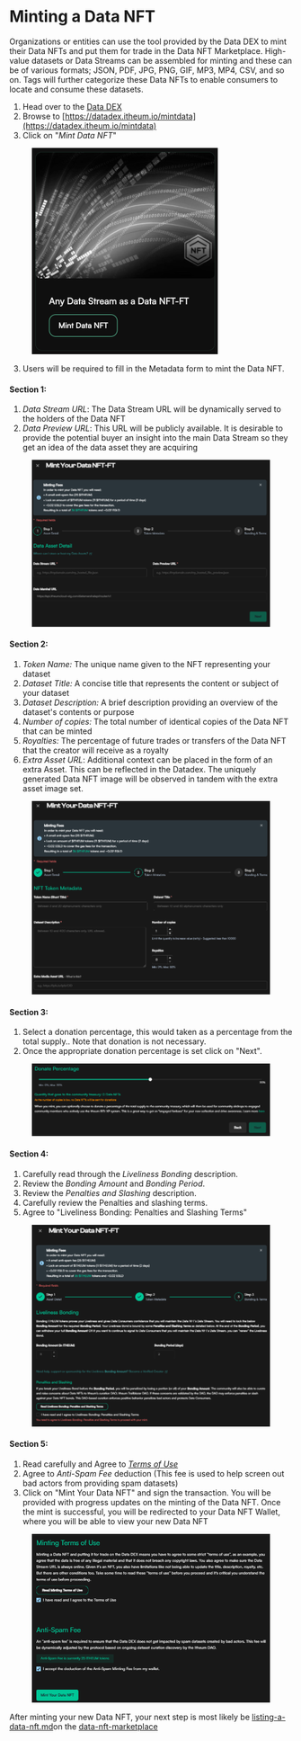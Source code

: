 # Minting a Data NFT

Organizations or entities can use the tool provided by the Data DEX to mint their Data NFTs and put them for trade in the Data NFT Marketplace. High-value datasets or Data Streams can be assembled for minting and these can be of various formats; JSON, PDF, JPG, PNG, GIF, MP3, MP4, CSV, and so on. Tags will further categorize these Data NFTs to enable consumers to locate and consume these datasets.

1. Head over to the [Data DEX](https://datadex.itheum.io/)
2. Browse to [https://datadex.itheum.io/mintdata](https://datadex.itheum.io/mintdata)
3. Click on "_Mint Data NFT_"

<figure><img src="../../../.gitbook/assets/image (1) (1) (1) (1) (1) (1) (1) (1) (1) (1) (1) (1) (1) (1).png" alt="" width="331"><figcaption></figcaption></figure>

3. Users will be required to fill in the Metadata form to mint the Data NFT.

#### **Section 1:**

1. _Data Stream URL_: The Data Stream URL will be dynamically served to the holders of the Data NFT
2. _Data Preview URL_: This URL will be publicly available. It is desirable to provide the potential buyer an insight into the main Data Stream so they get an idea of the data asset they are acquiring&#x20;

<figure><img src="../../../.gitbook/assets/image (1) (1) (1) (1) (1) (1) (1) (1) (1) (1) (1).png" alt=""><figcaption></figcaption></figure>

#### **Section 2:**

1. _Token Name:_ The unique name given to the NFT representing your dataset
2. _Dataset Title:_ A concise title that represents the content or subject of your dataset
3. _Dataset Description:_ A brief description providing an overview of the dataset's contents or purpose
4. _Number of copies:_ The total number of identical copies of the Data NFT that can be minted
5. _Royalties:_ The percentage of future trades or transfers of the Data NFT that the creator will receive as a royalty
6. _Extra Asset URL_: Additional context can be placed in the form of an extra Asset. This can be reflected in the Datadex. The uniquely generated Data NFT image will be observed in tandem with the extra asset image set.

<figure><img src="../../../.gitbook/assets/image (2) (1) (1) (1) (1) (1) (1).png" alt=""><figcaption></figcaption></figure>

#### **Section 3:**

1. Select a donation percentage, this would taken as a percentage from the total supply.. Note that donation is not necessary.
2. Once the appropriate donation percentage is set click on "Next".

<figure><img src="../../../.gitbook/assets/image (1) (1) (1) (1) (1) (1) (1) (1) (1).png" alt=""><figcaption></figcaption></figure>

#### **Section 4:**

1. Carefully read through the _Liveliness Bonding_ description.
2. Review the _Bonding Amount_ and _Bonding Period_.
3. Review the _Penalties and Slashing_ description.
4. Carefully review the Penalties and slashing terms.
5. Agree to "Liveliness Bonding: Penalties and Slashing Terms"

<figure><img src="../../../.gitbook/assets/image (1) (1) (1) (1) (1) (1) (1) (1) (1) (1).png" alt=""><figcaption></figcaption></figure>

#### **Section 5:**

1. Read carefully and Agree to [_Terms of Use_](https://itheum.com/legal/datadex/termsofuse)
2. Agree to _Anti-Spam Fee_ deduction (This fee is used to help screen out bad actors from providing spam datasets)
3. Click on "Mint Your Data NFT" and sign the transaction. You will be provided with progress updates on the minting of the Data NFT. Once the mint is successful, you will be redirected to your Data NFT Wallet, where you will be able to view your new Data NFT

<figure><img src="../../../.gitbook/assets/image (2) (1) (1) (1) (1) (1) (1) (1).png" alt=""><figcaption></figcaption></figure>

After minting your new Data NFT, your next step is most likely be [listing-a-data-nft.md](../../data-nft-marketplace/listing-a-data-nft.md "mention")on the [data-nft-marketplace](../../data-nft-marketplace/ "mention")
